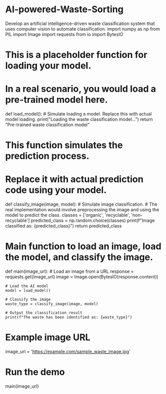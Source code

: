 # AI-powered-Waste-Sorting
Develop an artificial intelligence-driven waste classification system that uses computer vision to automate classification.
import numpy as np
from PIL import Image
import requests
from io import BytesIO

# This is a placeholder function for loading your model.
# In a real scenario, you would load a pre-trained model here.
def load_model():
    # Simulate loading a model. Replace this with actual model loading.
    print("Loading the waste classification model...")
    return "Pre-trained waste classification model"

# This function simulates the prediction process. 
# Replace it with actual prediction code using your model.
def classify_image(image, model):
    # Simulate image classification.
    # The real implementation would involve preprocessing the image and using the model to predict the class.
    classes = ['organic', 'recyclable', 'non-recyclable']
    predicted_class = np.random.choice(classes)
    print(f"Image classified as: {predicted_class}")
    return predicted_class

# Main function to load an image, load the model, and classify the image.
def main(image_url):
    # Load an image from a URL
    response = requests.get(image_url)
    image = Image.open(BytesIO(response.content))

    # Load the AI model
    model = load_model()

    # Classify the image
    waste_type = classify_image(image, model)

    # Output the classification result
    print(f"The waste has been identified as: {waste_type}")

# Example image URL
image_url = 'https://example.com/sample_waste_image.jpg'

# Run the demo
main(image_url)
